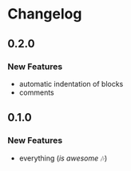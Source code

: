 # Changelog

## 0.2.0
### New Features
- automatic indentation of blocks
- comments

## 0.1.0
### New Features
- everything (*is awesome* :notes:)
